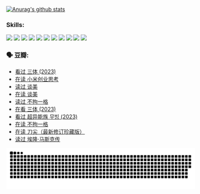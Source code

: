
[![Anurag's github stats](https://github-readme-stats.vercel.app/api?username=w940853815)](https://github.com/anuraghazra/github-readme-stats)

### Skills:

<code><img height="32" src="https://cdn.jsdelivr.net/npm/simple-icons@v5/icons/python.svg"></code>
<code><img height="32" src="https://cdn.jsdelivr.net/npm/simple-icons@v5/icons/javascript.svg"></code>
<code><img height="32" src="https://cdn.jsdelivr.net/npm/simple-icons@v5/icons/django.svg"></code>
<code><img height="32" src="https://cdn.jsdelivr.net/npm/simple-icons@v5/icons/flask.svg"></code>
<code><img height="32" src="https://cdn.jsdelivr.net/npm/simple-icons@v5/icons/vuetify.svg"></code>
<code><img height="32" src="https://cdn.jsdelivr.net/npm/simple-icons@v5/icons/git.svg"></code>
<code><img height="32" src="https://cdn.jsdelivr.net/npm/simple-icons@v5/icons/docker.svg"></code>
<code><img height="32" src="https://cdn.jsdelivr.net/npm/simple-icons@v5/icons/postgresql.svg"></code>
<code><img height="32" src="https://cdn.jsdelivr.net/npm/simple-icons@v5/icons/elasticsearch.svg"></code>
<code><img height="32" src="https://cdn.jsdelivr.net/npm/simple-icons@v5/icons/macos.svg"></code>
<code><img height="32" src="https://cdn.jsdelivr.net/npm/simple-icons@v5/icons/linux.svg"></code>

### 🗣 豆瓣:

<!-- DOUBAN-ACTIVITIES:START -->
- [看过 三体‎ (2023)](https://www.douban.com/people/136069238/status/4574263039/?_i=12802140)
- [在读 小米创业思考](https://www.douban.com/people/136069238/status/4572047905/?_i=12802140)
- [读过 谈美](https://www.douban.com/people/136069238/status/4572047629/?_i=12802140)
- [在读 谈美](https://www.douban.com/people/136069238/status/4560861771/?_i=12802140)
- [读过 不拘一格](https://www.douban.com/people/136069238/status/4560861445/?_i=12802140)
- [在看 三体‎ (2023)](https://www.douban.com/people/136069238/status/4558185093/?_i=12802140)
- [看过 超异能族 무빙‎ (2023)](https://www.douban.com/people/136069238/status/4556824186/?_i=12802140)
- [在读 不拘一格](https://www.douban.com/people/136069238/status/4541712161/?_i=12802140)
- [在读 刀尖（最新修订珍藏版）](https://www.douban.com/people/136069238/status/4541711339/?_i=12802140)
- [读过 埃隆·马斯克传](https://www.douban.com/people/136069238/status/4541710351/?_i=12802140)
<!-- DOUBAN-ACTIVITIES:END -->


![Snake animation](https://raw.githubusercontent.com/w940853815/w940853815/output/github-contribution-grid-snake.svg)

<!--
**w940853815/w940853815** is a ✨ _special_ ✨ repository because its `README.md` (this file) appears on your GitHub profile.

Here are some ideas to get you started:

- 🔭 I’m currently working on ...
- 🌱 I’m currently learning ...
- 👯 I’m looking to collaborate on ...
- 🤔 I’m looking for help with ...
- 💬 Ask me about ...
- 📫 How to reach me: ...
- 😄 Pronouns: ...
- ⚡ Fun fact: ...
-->
